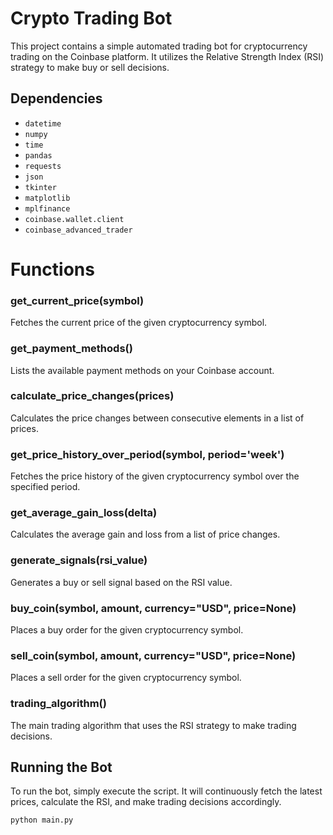 # Crypto Trading Bot

This project contains a simple automated trading bot for cryptocurrency trading on the Coinbase platform. It utilizes the Relative Strength Index (RSI) strategy to make buy or sell decisions.

## Dependencies

- `datetime`
- `numpy`
- `time`
- `pandas`
- `requests`
- `json`
- `tkinter`
- `matplotlib`
- `mplfinance`
- `coinbase.wallet.client`
- `coinbase_advanced_trader`


# Functions
### get_current_price(symbol)<br />
Fetches the current price of the given cryptocurrency symbol.

### get_payment_methods()<br />
Lists the available payment methods on your Coinbase account.

### calculate_price_changes(prices)<br />
Calculates the price changes between consecutive elements in a list of prices.

### get_price_history_over_period(symbol, period='week')<br />
Fetches the price history of the given cryptocurrency symbol over the specified period.

### get_average_gain_loss(delta)<br />
Calculates the average gain and loss from a list of price changes.

### generate_signals(rsi_value)<br />
Generates a buy or sell signal based on the RSI value.

### buy_coin(symbol, amount, currency="USD", price=None)<br />
Places a buy order for the given cryptocurrency symbol.

### sell_coin(symbol, amount, currency="USD", price=None)<br />
Places a sell order for the given cryptocurrency symbol.

### trading_algorithm()<br />
The main trading algorithm that uses the RSI strategy to make trading decisions.

## Running the Bot

To run the bot, simply execute the script. It will continuously fetch the latest prices, calculate the RSI, and make trading decisions accordingly.

```bash
python main.py
